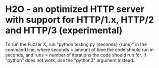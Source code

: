 H2O - an optimized HTTP server with support for HTTP/1.x, HTTP/2 and HTTP/3 (experimental)
===

To run the Fuzzer X, run "python testing.py {seconds} {runs}" in the command line, where seconds = amount of time the code should run in seconds, and runs = number of iterations the code should run for. If "python" does not work, use the "python3" argument instead.

